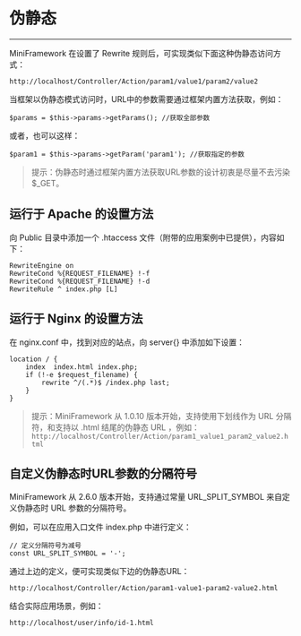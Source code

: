 # 伪静态

---

MiniFramework 在设置了 Rewrite 规则后，可实现类似下面这种伪静态访问方式：

`http://localhost/Controller/Action/param1/value1/param2/value2`

当框架以伪静态模式访问时，URL中的参数需要通过框架内置方法获取，例如：

`$params = $this->params->getParams(); //获取全部参数`

或者，也可以这样：

`$param1 = $this->params->getParam('param1'); //获取指定的参数`

> 提示：伪静态时通过框架内置方法获取URL参数的设计初衷是尽量不去污染$\_GET。

## 运行于 Apache 的设置方法

向 Public 目录中添加一个 .htaccess 文件（附带的应用案例中已提供），内容如下：

```
RewriteEngine on
RewriteCond %{REQUEST_FILENAME} !-f
RewriteCond %{REQUEST_FILENAME} !-d
RewriteRule ^ index.php [L]
```

## 运行于 Nginx 的设置方法

在 nginx.conf 中，找到对应的站点，向 server{} 中添加如下设置：

```
location / {
    index  index.html index.php;
    if (!-e $request_filename) {
        rewrite ^/(.*)$ /index.php last;
    }
}
```

> 提示：MiniFramework 从 1.0.10 版本开始，支持使用下划线作为 URL 分隔符，和支持以 .html 结尾的伪静态 URL ，例如：  
> `http://localhost/Controller/Action/param1_value1_param2_value2.html`

## 自定义伪静态时URL参数的分隔符号

MiniFramework 从 2.6.0 版本开始，支持通过常量 URL\_SPLIT\_SYMBOL 来自定义伪静态时 URL 参数的分隔符号。

例如，可以在应用入口文件 index.php 中进行定义：

```
// 定义分隔符号为减号
const URL_SPLIT_SYMBOL = '-';
```

通过上边的定义，便可实现类似下边的伪静态URL：

```
http://localhost/Controller/Action/param1-value1-param2-value2.html
```

结合实际应用场景，例如：

```
http://localhost/user/info/id-1.html
```



